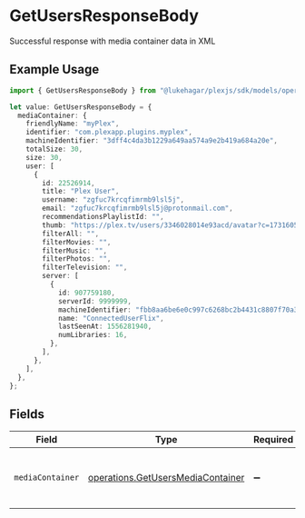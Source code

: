 # GetUsersResponseBody

Successful response with media container data in XML

## Example Usage

```typescript
import { GetUsersResponseBody } from "@lukehagar/plexjs/sdk/models/operations";

let value: GetUsersResponseBody = {
  mediaContainer: {
    friendlyName: "myPlex",
    identifier: "com.plexapp.plugins.myplex",
    machineIdentifier: "3dff4c4da3b1229a649aa574a9e2b419a684a20e",
    totalSize: 30,
    size: 30,
    user: [
      {
        id: 22526914,
        title: "Plex User",
        username: "zgfuc7krcqfimrmb9lsl5j",
        email: "zgfuc7krcqfimrmb9lsl5j@protonmail.com",
        recommendationsPlaylistId: "",
        thumb: "https://plex.tv/users/3346028014e93acd/avatar?c=1731605021",
        filterAll: "",
        filterMovies: "",
        filterMusic: "",
        filterPhotos: "",
        filterTelevision: "",
        server: [
          {
            id: 907759180,
            serverId: 9999999,
            machineIdentifier: "fbb8aa6be6e0c997c6268bc2b4431c8807f70a3",
            name: "ConnectedUserFlix",
            lastSeenAt: 1556281940,
            numLibraries: 16,
          },
        ],
      },
    ],
  },
};
```

## Fields

| Field                                                                                         | Type                                                                                          | Required                                                                                      | Description                                                                                   |
| --------------------------------------------------------------------------------------------- | --------------------------------------------------------------------------------------------- | --------------------------------------------------------------------------------------------- | --------------------------------------------------------------------------------------------- |
| `mediaContainer`                                                                              | [operations.GetUsersMediaContainer](../../../sdk/models/operations/getusersmediacontainer.md) | :heavy_minus_sign:                                                                            | Container holding user and server details.                                                    |